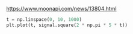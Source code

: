 https://www.moonapi.com/news/13804.html

```python
t = np.linspace(0, 10, 1000)
plt.plot(t, signal.square(2 * np.pi * 5 * t))
```

